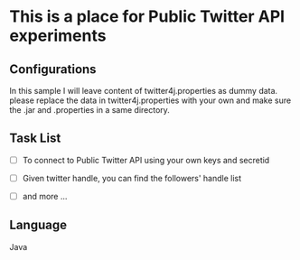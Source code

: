 # This is a place for Public Twitter API experiments

 
##   Configurations
In this sample I will leave content of twitter4j.properties as dummy data. please replace the data in twitter4j.properties with your own and make sure the .jar and .properties in a same directory.

##  Task List

- [ ] To connect to Public Twitter API using your own keys and secretid
- [ ] Given twitter handle, you can find the followers' handle list
- [ ] and more ...


## Language 

Java